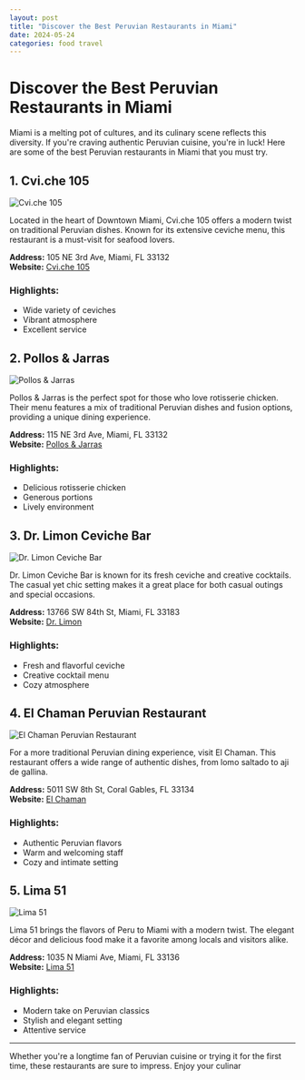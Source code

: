 ```yaml
---
layout: post
title: "Discover the Best Peruvian Restaurants in Miami"
date: 2024-05-24
categories: food travel
---
```


# Discover the Best Peruvian Restaurants in Miami

Miami is a melting pot of cultures, and its culinary scene reflects this diversity. If you're craving authentic Peruvian cuisine, you're in luck! Here are some of the best Peruvian restaurants in Miami that you must try.

## 1. **Cvi.che 105**

![Cvi.che 105](https://example.com/images/cviche105.jpg)

Located in the heart of Downtown Miami, Cvi.che 105 offers a modern twist on traditional Peruvian dishes. Known for its extensive ceviche menu, this restaurant is a must-visit for seafood lovers.

**Address:** 105 NE 3rd Ave, Miami, FL 33132  
**Website:** [Cvi.che 105](https://cviche105.com)

### Highlights:
- Wide variety of ceviches
- Vibrant atmosphere
- Excellent service

## 2. **Pollos & Jarras**

![Pollos & Jarras](https://example.com/images/pollos_jarras.jpg)

Pollos & Jarras is the perfect spot for those who love rotisserie chicken. Their menu features a mix of traditional Peruvian dishes and fusion options, providing a unique dining experience.

**Address:** 115 NE 3rd Ave, Miami, FL 33132  
**Website:** [Pollos & Jarras](https://pollosyjarras.com)

### Highlights:
- Delicious rotisserie chicken
- Generous portions
- Lively environment

## 3. **Dr. Limon Ceviche Bar**

![Dr. Limon Ceviche Bar](https://example.com/images/dr_limon.jpg)

Dr. Limon Ceviche Bar is known for its fresh ceviche and creative cocktails. The casual yet chic setting makes it a great place for both casual outings and special occasions.

**Address:** 13766 SW 84th St, Miami, FL 33183  
**Website:** [Dr. Limon](https://drlimon.com)

### Highlights:
- Fresh and flavorful ceviche
- Creative cocktail menu
- Cozy atmosphere

## 4. **El Chaman Peruvian Restaurant**

![El Chaman Peruvian Restaurant](https://example.com/images/el_chaman.jpg)

For a more traditional Peruvian dining experience, visit El Chaman. This restaurant offers a wide range of authentic dishes, from lomo saltado to aji de gallina.

**Address:** 5011 SW 8th St, Coral Gables, FL 33134  
**Website:** [El Chaman](https://elchaman.com)

### Highlights:
- Authentic Peruvian flavors
- Warm and welcoming staff
- Cozy and intimate setting

## 5. **Lima 51**

![Lima 51](https://example.com/images/lima51.jpg)

Lima 51 brings the flavors of Peru to Miami with a modern twist. The elegant décor and delicious food make it a favorite among locals and visitors alike.

**Address:** 1035 N Miami Ave, Miami, FL 33136  
**Website:** [Lima 51](https://lima51.com)

### Highlights:
- Modern take on Peruvian classics
- Stylish and elegant setting
- Attentive service

---

Whether you're a longtime fan of Peruvian cuisine or trying it for the first time, these restaurants are sure to impress. Enjoy your culinar
